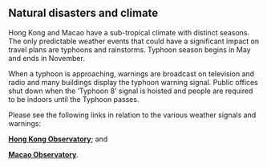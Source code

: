## Natural disasters and climate

Hong Kong and Macao have a sub-tropical climate with distinct seasons. The only predictable weather events that could have a significant impact on travel plans are typhoons and rainstorms. Typhoon season begins in May and ends in November.

When a typhoon is approaching, warnings are broadcast on television and radio and many buildings display the typhoon warning signal. Public offices shut down when the ‘Typhoon 8’ signal is hoisted and people are required to be indoors until the Typhoon passes.

Please see the following links in relation to the various weather signals and warnings:

[**Hong Kong Observatory**](http://www.hko.gov.hk/textonly/v2/explain/intro.htm); and

[**Macao Observatory**](https://www.smg.gov.mo/en).